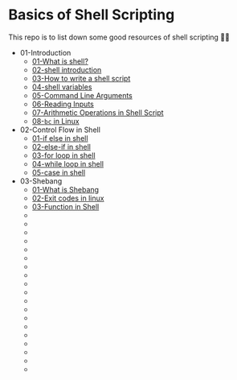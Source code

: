 # Basics of Shell Scripting

This repo is to list down some good resources of shell scripting 💪🏻

* 01-Introduction
    * [01-What is shell?](https://www.tutorialspoint.com/what-is-shell-script)
    * [02-shell introduction](https://www.geeksforgeeks.org/introduction-linux-shell-shell-scripting/)
    * [03-How to write a shell script](https://www.guru99.com/introduction-to-shell-scripting.html)
    * [04-shell variables](https://www.geeksforgeeks.org/shell-scripting-shell-variables/)
    * [05-Command Line Arguments](https://www.digitalocean.com/community/tutorials/read-command-line-arguments-in-shell-scripts)
    * [06-Reading Inputs](https://www.geeksforgeeks.org/bash-script-read-user-input/)
    * [07-Arithmetic Operations in Shell Script](https://www.geeksforgeeks.org/bash-script-arithmetic-operators/)
    * [08-`bc` in Linux](https://opensource.com/article/20/7/bc-math)
* 02-Control Flow in Shell    
    * [01-if else in shell](https://www.digitalocean.com/community/tutorials/if-else-in-shell-scripts)
    * [02-else-if in shell](https://www.tutorialspoint.com/unix/if-elif-statement.htm)
    * [03-for loop in shell](https://www.javatpoint.com/for-loop-shell-scripting)
    * [04-while loop in shell](https://www.tutorialspoint.com/unix/while-loop.htm)
    * [05-case in shell](https://www.tutorialspoint.com/unix/case-esac-statement.htm)
* 03-Shebang
    * [01-What is Shebang](https://www.tutorialspoint.com/using-shebang-hash-in-linux-scripts)
    * [02-Exit codes in linux](https://shapeshed.com/unix-exit-codes/)
    * [03-Function in Shell](https://www.tutorialspoint.com/unix/unix-shell-functions.htm)
    * []()
    * []()
    * []()
    * []()
    * []()
    * []()
    * []()
    * []()
    * []()
    * []()
    * []()
    * []()
    * []()
    * []()
    * []()
    * []()
    * []()
    * []()
    * []()
